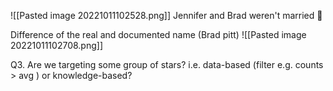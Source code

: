 ![[Pasted image 20221011102528.png]]
Jennifer and Brad weren't married 🤔


Difference of the real and documented name (Brad pitt)
![[Pasted image 20221011102708.png]]

Q3. Are we targeting some group of stars? i.e. data-based (filter e.g. counts > avg ) or knowledge-based?